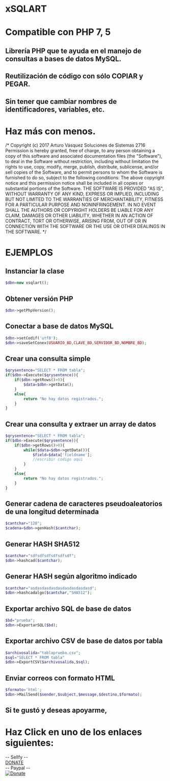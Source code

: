 # xSQLART
# Compatible con PHP 7, 5
## Librería PHP que te ayuda en el manejo de consultas a bases de datos MySQL.

## Reutilización de código con sólo COPIAR y PEGAR. 

## Sin tener que cambiar nombres de identificadores, variables, etc.

# Haz más con menos.

/*
	Copyright (c) 2017 Arturo Vásquez Soluciones de Sistemas 2716
	Permission is hereby granted, free of charge, to any person obtaining a copy of this software and associated documentation files (the "Software"), to deal in the Software without restriction, including without limitation the rights to use, copy, modify, merge, publish, distribute, sublicense, and/or sell copies of the Software, and to permit persons to whom the Software is furnished to do so, subject to the following conditions:
	The above copyright notice and this permission notice shall be included in all copies or substantial portions of the Software.
	THE SOFTWARE IS PROVIDED "AS IS", WITHOUT WARRANTY OF ANY KIND, EXPRESS OR IMPLIED, INCLUDING BUT NOT LIMITED TO THE WARRANTIES OF MERCHANTABILITY, FITNESS FOR A PARTICULAR PURPOSE AND NONINFRINGEMENT. IN NO EVENT SHALL THE AUTHORS OR COPYRIGHT HOLDERS BE LIABLE FOR ANY CLAIM, DAMAGES OR OTHER LIABILITY, WHETHER IN AN ACTION OF CONTRACT, TORT OR OTHERWISE, ARISING FROM, OUT OF OR IN CONNECTION WITH THE SOFTWARE OR THE USE OR OTHER DEALINGS IN THE SOFTWARE.
*/

# EJEMPLOS

## Instanciar la clase
```php
$dbn=new xsqlart();
```
## Obtener versión PHP
```php
$dbn->getPhpVersion();
```
## Conectar a base de datos MySQL
```php
$dbn->setCodif('utf8');
$dbn->saveSetConex(USUARIO_BD,CLAVE_BD,SERVIDOR_BD,NOMBRE_BD);
```

## Crear una consulta simple
```php
$qrysentence="SELECT * FROM tabla";
if($dbn->Execute($qrysentence)){
	if($dbn->getRows()>0){
		$data=$dbn->getData();
	}
	else{
		return "No hay datos registrados.";
	}
}
```

## Crear una consulta y extraer un array de datos
```php
$qrysentence="SELECT * FROM tabla";
if($dbn->Execute($qrysentence)){
	if($dbn->getRows()>0){
		while($data=$dbn->getData()){
			$field=$data['fieldname'];
			//escribir codigo aqui
		}
	}
	else{
		return "No hay datos registrados.";
	}
}
```

## Generar cadena de caracteres pseudoaleatorios de una longitud determinada
```php
$cantchar="128";
$cadena=$dbn->genHash($cantchar);
```

## Generar HASH SHA512
```php
$cantchar="sdfsdfsdfsdfsdfsdf";
$dbn->hashcad($cantchar);
```

## Generar HASH según algoritmo indicado
```php
$cantchar="asdasdasdasdasdasdasdasdasd";
$dbn->hashcadalgo($cantchar,"SHA512");
```

## Exportar archivo SQL de base de datos
```php
$bd="prueba";
$dbn->ExportarSQL($bd);
```

## Exportar archivo CSV de base de datos por tabla
```php
$archivosalida="tablaprueba.csv";
$sql="SELECT * FROM tabla"
$dbn->ExportCSV($archivosalida,$sql);
```

## Enviar correos con formato HTML
```php
$formato='html';
$dbn->MailSend($sender,$subject,$message,$destino,$formato);
```

## Si te gustó y deseas apoyarme, <br /> 

# Haz Click en uno de los enlaces siguientes: 

-- Sellfy -- <br />
[DONATE](https://sellfy.com/p/U87B/) <br />
-- Paypal -- <br />
[![Donate](https://www.paypalobjects.com/en_US/i/btn/btn_donateCC_LG.gif)](https://www.paypal.com/cgi-bin/webscr?cmd=_s-xclick&hosted_button_id=HREGZSCAPDECU) 
<br />

